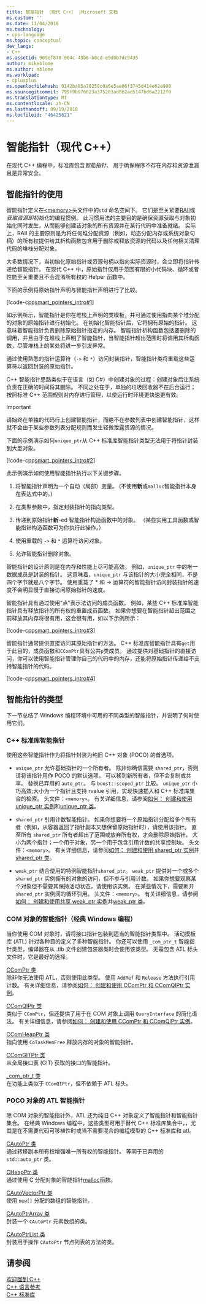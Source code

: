```yaml
---
title: 智能指针 （现代 C++） |Microsoft 文档
ms.custom: ''
ms.date: 11/04/2016
ms.technology:
- cpp-language
ms.topic: conceptual
dev_langs:
- C++
ms.assetid: 909ef870-904c-49b6-b8cd-e9d0b7dc9435
author: mikeblome
ms.author: mblome
ms.workload:
- cplusplus
ms.openlocfilehash: 9142ba85a78259c0a6e5ae06f3745d414e62e908
ms.sourcegitcommit: 799f9b976623a375203ad8b2ad5147bd6a2212f0
ms.translationtype: MT
ms.contentlocale: zh-CN
ms.lasthandoff: 09/19/2018
ms.locfileid: "46425621"
---
```

# <a name="smart-pointers-modern-c"></a>智能指针（现代 C++）

在现代 C++ 编程中，标准库包含*智能指针*、 用于确保程序不存在内存和资源泄漏且是异常安全。

## <a name="uses-for-smart-pointers"></a>智能指针的使用

智能指针定义在[\<memory>](../standard-library/memory.md)头文件中的`std` 命名空间下。 它们是至关紧要[RAII](../cpp/objects-own-resources-raii.md)或*获取资源即初始化*的编程惯例。 此习惯用法的主要目的是确保资源获取与对象初始化同时发生，从而能够创建该对象的所有资源并在某行代码中准备就绪。 实际上，RAII 的主要原则是为将任何堆分配资源（例如，动态分配内存或系统对象句柄）的所有权提供给其析构函数包含用于删除或释放资源的代码以及任何相关清理代码的堆栈分配对象。

大多数情况下，当初始化原始指针或资源句柄以指向实际资源时，会立即将指针传递给智能指针。 在现代 C++ 中，原始指针仅用于范围有限的小代码块、循环或者性能至关重要且不会混淆所有权的 Helper 函数中。

下面的示例将原始指针声明与智能指针声明进行了比较。

[!code-cpp[smart_pointers_intro#1](../cpp/codesnippet/CPP/smart-pointers-modern-cpp_1.cpp)]

如示例所示，智能指针是你在堆栈上声明的类模板，并可通过使用指向某个堆分配的对象的原始指针进行初始化。 在初始化智能指针后，它将拥有原始的指针。 这意味着智能指针负责删除原始指针指定的内存。 智能指针析构函数包括要删除的调用，并且由于在堆栈上声明了智能指针，当智能指针超出范围时将调用其析构函数，尽管堆栈上的某处将进一步引发异常。

通过使用熟悉的指针运算符（`->` 和 `*`）访问封装指针，智能指针类将重载这些运算符以返回封装的原始指针。

C++ 智能指针思路类似于在语言（如 C#）中创建对象的过程：创建对象后让系统负责在正确的时间将其删除。 不同之处在于，单独的垃圾回收器不在后台运行；按照标准 C++ 范围规则对内存进行管理，以使运行时环境更快速更有效。

> [!IMPORTANT]
>  请始终在单独的代码行上创建智能指针，而绝不在参数列表中创建智能指针，这样就不会由于某些参数列表分配规则而发生轻微泄露资源的情况。

下面的示例演示如何`unique_ptr`从 C++ 标准库智能指针类型无法用于将指针封装到大型对象。 

[!code-cpp[smart_pointers_intro#2](../cpp/codesnippet/CPP/smart-pointers-modern-cpp_2.cpp)]

此示例演示如何使用智能指针执行以下关键步骤。

1. 将智能指针声明为一个自动（局部）变量。 (不使用**新**或`malloc`智能指针本身在表达式中的。)

1. 在类型参数中，指定封装指针的指向类型。

1. 传递到原始指针**新**-ed 智能指针构造函数中的对象。 （某些实用工具函数或智能指针构造函数可为你执行此操作。）

1. 使用重载的 `->` 和 `*` 运算符访问对象。

1. 允许智能指针删除对象。

智能指针的设计原则是在内存和性能上尽可能高效。 例如，`unique_ptr` 中的唯一数据成员是封装的指针。 这意味着，`unique_ptr` 与该指针的大小完全相同，不是四个字节就是八个字节。 使用重载了 * 和 -> 运算符的智能指针访问封装指针的速度不会明显慢于直接访问原始指针的速度。

智能指针具有通过使用“点”表示法访问的成员函数。 例如，某些 C++ 标准库智能指针具有释放指针的所有权的重置成员函数。 如果你想要在智能指针超出范围之前释放其内存将很有用，这会很有用，如以下示例所示：

[!code-cpp[smart_pointers_intro#3](../cpp/codesnippet/CPP/smart-pointers-modern-cpp_3.cpp)]

智能指针通常提供直接访问其原始指针的方法。 C++ 标准库智能指针具有`get`用于此目的，成员函数和`CComPtr`具有公共`p`类成员。 通过提供对基础指针的直接访问，你可以使用智能指针管理你自己的代码中的内存，还能将原始指针传递给不支持智能指针的代码。

[!code-cpp[smart_pointers_intro#4](../cpp/codesnippet/CPP/smart-pointers-modern-cpp_4.cpp)]

## <a name="kinds-of-smart-pointers"></a>智能指针的类型

下一节总结了 Windows 编程环境中可用的不同类型的智能指针，并说明了何时使用它们。

### <a name="c-standard-library-smart-pointers"></a>C++ 标准库智能指针

使用这些智能指针作为将指针封装为纯旧 C++ 对象 (POCO) 的首选项。

- `unique_ptr` 允许基础指针的一个所有者。 除非你确信需要 `shared_ptr`，否则请将该指针用作 POCO 的默认选项。 可以移到新所有者，但不会复制或共享。  替换已弃用的 `auto_ptr`。 与 `boost::scoped_ptr` 比较。 `unique_ptr` 小巧高效;大小为一个指针且支持 rvalue 引用，实现快速插入和 C++ 标准库集合的检索。 头文件：`<memory>`。 有关详细信息，请参阅[如何： 创建和使用 unique_ptr 实例](../cpp/how-to-create-and-use-unique-ptr-instances.md)和[unique_ptr 类](../standard-library/unique-ptr-class.md)。

- `shared_ptr` 引用计数智能指针。 如果你想要将一个原始指针分配给多个所有者（例如，从容器返回了指针副本又想保留原始指针时），请使用该指针。 直至所有 `shared_ptr` 所有者超出了范围或放弃所有权，才会删除原始指针。 大小为两个指针；一个用于对象，另一个用于包含引用计数的共享控制块。 头文件：`<memory>`。 有关详细信息，请参阅[如何： 创建和使用 shared_ptr 实例](../cpp/how-to-create-and-use-shared-ptr-instances.md)并[shared_ptr 类](../standard-library/shared-ptr-class.md)。

- `weak_ptr` 结合使用的特例智能指针`shared_ptr`。 `weak_ptr` 提供对一个或多个 `shared_ptr` 实例拥有的对象的访问，但不参与引用计数。 如果你想要观察某个对象但不需要其保持活动状态，请使用该实例。 在某些情况下，需要断开 `shared_ptr` 实例间的循环引用。 头文件：`<memory>`。 有关详细信息，请参阅[如何： 创建和使用共享 weak_ptr 实例](../cpp/how-to-create-and-use-weak-ptr-instances.md)并[weak_ptr 类](../standard-library/weak-ptr-class.md)。

### <a name="smart-pointers-for-com-objects-classic-windows-programming"></a>COM 对象的智能指针（经典 Windows 编程）

当你使用 COM 对象时，请将接口指针包装到适当的智能指针类型中。 活动模板库 (ATL) 针对各种目的定义了多种智能指针。 你还可以使用 `_com_ptr_t` 智能指针类型，编译器在从 .tlb 文件创建包装器类时会使用该类型。 无需包含 ATL 标头文件时，它是最好的选择。

[CComPtr 类](../atl/reference/ccomptr-class.md)<br/>
除非你无法使用 ATL，否则使用此类型。 使用 `AddRef` 和 `Release` 方法执行引用计数。 有关详细信息，请参阅[如何： 创建和使用 CComPtr 和 CComQIPtr 实例](../cpp/how-to-create-and-use-ccomptr-and-ccomqiptr-instances.md)。

[CComQIPtr 类](../atl/reference/ccomqiptr-class.md)<br/>
类似于 `CComPtr`，但还提供了用于在 COM 对象上调用 `QueryInterface` 的简化语法。 有关详细信息，请参阅[如何： 创建和使用 CComPtr 和 CComQIPtr 实例](../cpp/how-to-create-and-use-ccomptr-and-ccomqiptr-instances.md)。

[CComHeapPtr 类](../atl/reference/ccomheapptr-class.md)<br/>
指向使用 `CoTaskMemFree` 释放内存的对象的智能指针。

[CComGITPtr 类](../atl/reference/ccomgitptr-class.md)<br/>
从全局接口表 (GIT) 获取的接口的智能指针。

[_com_ptr_t 类](../cpp/com-ptr-t-class.md)<br/>
在功能上类似于 `CComQIPtr`，但不依赖于 ATL 标头。

### <a name="atl-smart-pointers-for-poco-objects"></a>POCO 对象的 ATL 智能指针

除 COM 对象的智能指针外，ATL 还为纯旧 C++ 对象定义了智能指针和智能指针集合。 在经典 Windows 编程中，这些类型可用于替代 C++ 标准库集合中，，尤其是在不需要代码可移植性时或当不需要混合的编程模型的 C++ 标准库和 atl。 

[CAutoPtr 类](../atl/reference/cautoptr-class.md)<br/>
通过转移副本所有权增强唯一所有权的智能指针。 等同于已弃用的 `std::auto_ptr` 类。

[CHeapPtr 类](../atl/reference/cheapptr-class.md)<br/>
通过使用 C 分配对象的智能指针[malloc](../c-runtime-library/reference/malloc.md)函数。

[CAutoVectorPtr 类](../atl/reference/cautovectorptr-class.md)<br/>
使用 `new[]` 分配的数组的智能指针。

[CAutoPtrArray 类](../atl/reference/cautoptrarray-class.md)<br/>
封装一个 `CAutoPtr` 元素数组的类。

[CAutoPtrList 类](../atl/reference/cautoptrlist-class.md)<br/>
封装用于操作 `CAutoPtr` 节点列表的方法的类。

## <a name="see-also"></a>请参阅

[欢迎回到 C++](../cpp/welcome-back-to-cpp-modern-cpp.md)<br/>
[C++ 语言参考](../cpp/cpp-language-reference.md)<br/>
[C++ 标准库](../standard-library/cpp-standard-library-reference.md)
